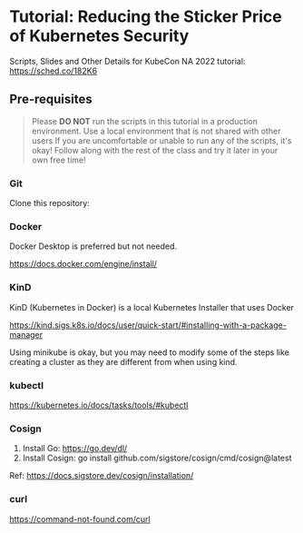 # Tutorial: Reducing the Sticker Price of Kubernetes Security

Scripts, Slides and Other Details for KubeCon NA 2022 tutorial: https://sched.co/182K6

## Pre-requisites

> Please **DO NOT** run the scripts in this tutorial in a production environment. 
> Use a local environment that is not shared with other users
> If you are uncomfortable or unable to run any of the scripts, it's okay! 
> Follow along with the rest of the class and try it later in your own free time!

### Git

Clone this repository: <todo>

### Docker

Docker Desktop is preferred but not needed. 

https://docs.docker.com/engine/install/

### KinD

KinD (Kubernetes in Docker) is a local Kubernetes Installer that uses Docker 

https://kind.sigs.k8s.io/docs/user/quick-start/#installing-with-a-package-manager

Using minikube is okay, but you may need to modify some of the steps like creating a cluster as they are different from when using kind.

### kubectl

https://kubernetes.io/docs/tasks/tools/#kubectl

### Cosign

1. Install Go: https://go.dev/dl/
2. Install Cosign: go install github.com/sigstore/cosign/cmd/cosign@latest

Ref: https://docs.sigstore.dev/cosign/installation/

### curl

https://command-not-found.com/curl


